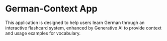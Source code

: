 # German-Context App

This application is designed to help users learn German through an interactive flashcard system, enhanced by Generative AI to provide context and usage examples for vocabulary.


